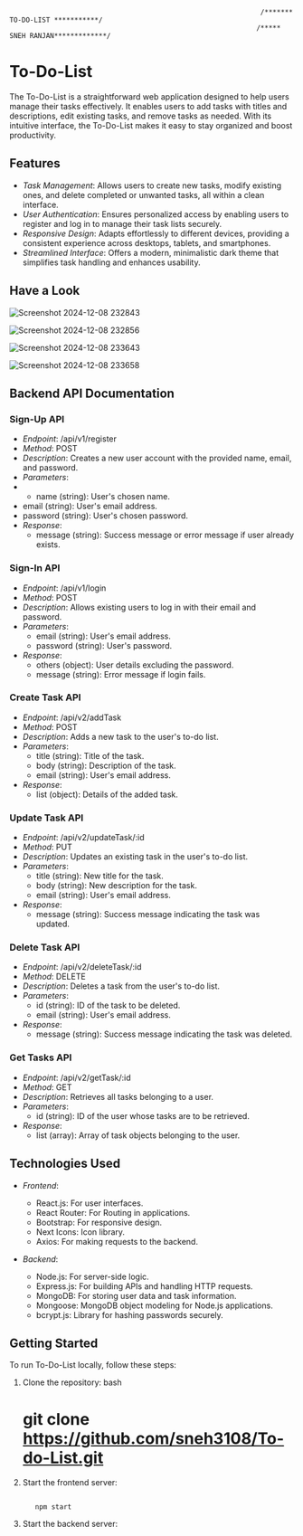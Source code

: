                                                                   /******* TO-DO-LIST ***********/
                                                                 /***** SNEH RANJAN*************/

# To-Do-List

The To-Do-List is a straightforward web application designed to help users manage their tasks effectively. It enables users to add tasks with titles and descriptions, edit existing tasks, and remove tasks as needed. With its intuitive interface, the To-Do-List makes it easy to stay organized and boost productivity.

## Features


- *Task Management*: Allows users to create new tasks, modify existing ones, and delete completed or unwanted tasks, all within a clean interface.
- *User Authentication*: Ensures personalized access by enabling users to register and log in to manage their task lists securely.
- *Responsive Design*: Adapts effortlessly to different devices, providing a consistent experience across desktops, tablets, and smartphones.
- *Streamlined Interface*: Offers a modern, minimalistic dark theme that simplifies task handling and enhances usability.



## Have a Look


![Screenshot 2024-12-08 232843](https://github.com/user-attachments/assets/fd336588-9474-411d-98ad-63c21cc22f24)

![Screenshot 2024-12-08 232856](https://github.com/user-attachments/assets/dddd2784-5ea3-4e43-85d8-c2171f4e745e)


![Screenshot 2024-12-08 233643](https://github.com/user-attachments/assets/f86b6a37-376a-4ba3-8793-5177f00f77c9)


![Screenshot 2024-12-08 233658](https://github.com/user-attachments/assets/dffd25a8-9b5d-45ef-83d8-8dae07961bb0)


## Backend API Documentation

### Sign-Up API

- *Endpoint*: /api/v1/register
- *Method*: POST
- *Description*: Creates a new user account with the provided name, email, and password.
- *Parameters*:
-   - name (string): User's chosen name.
  - email (string): User's email address.
  - password (string): User's chosen password.
- *Response*:
  - message (string): Success message or error message if user already exists.

### Sign-In API

- *Endpoint*: /api/v1/login
- *Method*: POST
- *Description*: Allows existing users to log in with their email and password.
- *Parameters*:
  - email (string): User's email address.
  - password (string): User's password.
- *Response*:
  - others (object): User details excluding the password.
  - message (string): Error message if login fails.

### Create Task API

- *Endpoint*: /api/v2/addTask
- *Method*: POST
- *Description*: Adds a new task to the user's to-do list.
- *Parameters*:
  - title (string): Title of the task.
  - body (string): Description of the task.
  - email (string): User's email address.
- *Response*:
  - list (object): Details of the added task.

### Update Task API

- *Endpoint*: /api/v2/updateTask/:id
- *Method*: PUT
- *Description*: Updates an existing task in the user's to-do list.
- *Parameters*:
    - title (string): New title for the task.
    - body (string): New description for the task.
    - email (string): User's email address.
- *Response*:
    - message (string): Success message indicating the task was updated.

### Delete Task API

- *Endpoint*: /api/v2/deleteTask/:id
- *Method*: DELETE
- *Description*: Deletes a task from the user's to-do list.
- *Parameters*:
    - id (string): ID of the task to be deleted.
    - email (string): User's email address.
- *Response*:
    - message (string): Success message indicating the task was deleted.

### Get Tasks API

- *Endpoint*: /api/v2/getTask/:id
- *Method*: GET
- *Description*: Retrieves all tasks belonging to a user.
- *Parameters*:
    - id (string): ID of the user whose tasks are to be retrieved.
- *Response*:
    - list (array): Array of task objects belonging to the user.

## Technologies Used

- *Frontend*:
  - React.js: For user interfaces.
  - React Router: For Routing in applications.
  - Bootstrap: For responsive design.
  - Next Icons: Icon library.
  - Axios: For making requests to the backend.

- *Backend*:
  - Node.js: For server-side logic.
  - Express.js: For building APIs and handling HTTP requests.
  - MongoDB: For storing user data and task information.
  - Mongoose: MongoDB object modeling for Node.js applications.
  - bcrypt.js: Library for hashing passwords securely.

## Getting Started

To run To-Do-List locally, follow these steps:

1. Clone the repository:
    bash
    # git clone https://github.com/sneh3108/To-do-List.git





4. Start the frontend server:
    ```cd frontend
    ```
    ```
       npm start
    ```

5. Start the backend server:
    ```nodemon app.js
    ```
   






                                                                 
